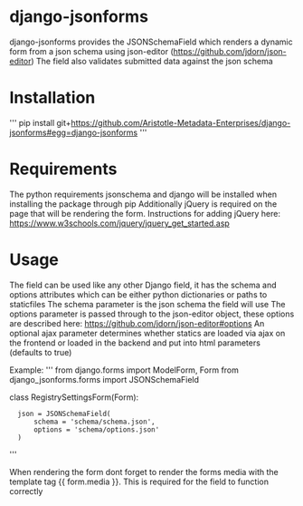 # django-jsonforms

django-jsonforms provides the JSONSchemaField which renders a dynamic form from a json schema using json-editor (https://github.com/jdorn/json-editor)
The field also validates submitted data against the json schema

# Installation

'''
  pip install git+https://github.com/Aristotle-Metadata-Enterprises/django-jsonforms#egg=django-jsonforms
'''

# Requirements

The python requirements jsonschema and django will be installed when installing the package through pip
Additionally jQuery is required on the page that will be rendering the form. Instructions for adding jQuery here: https://www.w3schools.com/jquery/jquery_get_started.asp

# Usage

The field can be used like any other Django field, it has the schema and options attributes which can be either python dictionaries or paths to staticfiles
The schema parameter is the json schema the field will use
The options parameter is passed through to the json-editor object, these options are described here: https://github.com/jdorn/json-editor#options
An optional ajax parameter determines whether statics are loaded via ajax on the frontend or loaded in the backend and put into html parameters (defaults to true)

Example:
'''
  from django.forms import ModelForm, Form
  from django_jsonforms.forms import JSONSchemaField

  class RegistrySettingsForm(Form):

      json = JSONSchemaField(
          schema = 'schema/schema.json',
          options = 'schema/options.json'
      )
'''

When rendering the form dont forget to render the forms media with the template tag {{ form.media }}. This is required for the field to function correctly
